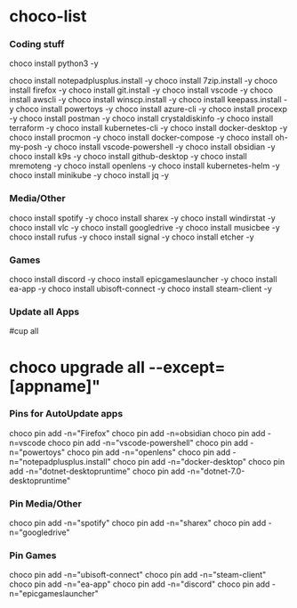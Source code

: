 # choco-list

### Coding stuff
choco install python3 -y

choco install notepadplusplus.install -y
choco install 7zip.install -y
choco install firefox -y
choco install git.install -y
choco install vscode -y
choco install awscli -y
choco install winscp.install -y
choco install keepass.install -y
choco install powertoys -y
choco install azure-cli -y
choco install procexp -y
choco install postman -y
choco install crystaldiskinfo -y
choco install terraform -y
choco install kubernetes-cli -y
choco install docker-desktop -y
choco install procmon -y
choco install docker-compose -y
choco install oh-my-posh -y
choco install vscode-powershell -y
choco install obsidian -y
choco install k9s -y
choco install github-desktop -y
choco install mremoteng -y
choco install openlens -y
choco install kubernetes-helm -y
choco install minikube -y
choco install jq -y

### Media/Other
choco install spotify -y
choco install sharex -y
choco install windirstat -y
choco install vlc -y
choco install googledrive -y
choco install musicbee -y
choco install rufus -y
choco install signal -y
choco install etcher -y

### Games
choco install discord -y
choco install epicgameslauncher -y
choco install ea-app -y
choco install ubisoft-connect -y
choco install steam-client -y

### Update all Apps
#cup all
# choco upgrade all --except=[appname]"

### Pins for AutoUpdate apps
choco pin add -n="Firefox"
choco pin add -n=obsidian
choco pin add -n=vscode
choco pin add -n="vscode-powershell"
choco pin add -n="powertoys"
choco pin add -n="openlens"
choco pin add -n="notepadplusplus.install"
choco pin add -n="docker-desktop"
choco pin add -n="dotnet-desktopruntime"
choco pin add -n="dotnet-7.0-desktopruntime"

### Pin Media/Other
choco pin add -n="spotify"
choco pin add -n="sharex"
choco pin add -n="googledrive"

### Pin Games
choco pin add -n="ubisoft-connect"
choco pin add -n="steam-client"
choco pin add -n="ea-app"
choco pin add -n="discord"
choco pin add -n="epicgameslauncher"
